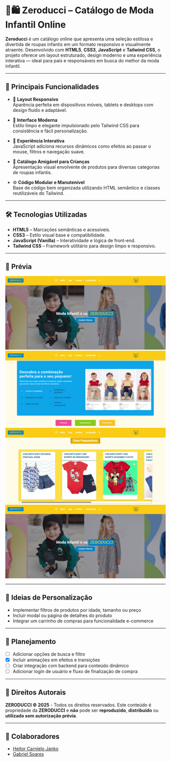 # 👶🛍️ Zeroducci – Catálogo de Moda Infantil Online

**Zeroducci** é um catálogo online que apresenta uma seleção estilosa e divertida de roupas infantis em um formato responsivo e visualmente atraente. Desenvolvido com **HTML5**, **CSS3**, **JavaScript** e **Tailwind CSS**, o projeto oferece um layout estruturado, design moderno e uma experiência interativa — ideal para pais e responsáveis em busca do melhor da moda infantil.

---

## 🌟 Principais Funcionalidades

- 📱 **Layout Responsivo**  
  Aparência perfeita em dispositivos móveis, tablets e desktops com design fluido e adaptável.

- 🎨 **Interface Moderna**  
  Estilo limpo e elegante impulsionado pelo Tailwind CSS para consistência e fácil personalização.

- 🧠 **Experiência Interativa**  
  JavaScript adiciona recursos dinâmicos como efeitos ao passar o mouse, filtros e navegação suave.

- 🧒 **Catálogo Amigável para Crianças**  
  Apresentação visual envolvente de produtos para diversas categorias de roupas infantis.

- ⚙️ **Código Modular e Manutenível**  
  Base de código bem organizada utilizando HTML semântico e classes reutilizáveis do Tailwind.

---

## 🛠️ Tecnologias Utilizadas

- **HTML5** – Marcações semânticas e acessíveis.  
- **CSS3** – Estilo visual base e compatibilidade.  
- **JavaScript (Vanilla)** – Interatividade e lógica de front-end.  
- **Tailwind CSS** – Framework utilitário para design limpo e responsivo.

---

## 📸 Prévia

![Zeroducci Captura](imagens/websitepictures/frontpage.png)  
![Zeroducci Captura](imagens/websitepictures/description.png)  
![Zeroducci Captura](imagens/websitepictures/forthetinys.png)  
![Zeroducci Captura](imagens/websitepictures/frontpage.png)

---

## 🧩 Ideias de Personalização

- Implementar filtros de produtos por idade, tamanho ou preço  
- Incluir modal ou página de detalhes do produto  
- Integrar um carrinho de compras para funcionalidade e-commerce  

---

## 📌 Planejamento

- [ ] Adicionar opções de busca e filtro  
- [x] Incluir animações em efeitos e transições  
- [ ] Criar integração com backend para conteúdo dinâmico  
- [ ] Adicionar login de usuário e fluxo de finalização de compra  

---

## 📄 Direitos Autorais

**ZERODUCCI © 2025** - Todos os direitos reservados. Este conteúdo é propriedade da **ZERODUCCI** e **não** pode ser **reproduzido**, **distribuído** ou **utilizado sem autorização prévia**.

---

## 👥 Colaboradores

- [Heitor Carnielo Janko](https://github.com/HelloBigBoi124)  
- [Gabriel Soares](https://github.com/Gabriel485s)